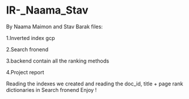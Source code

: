 # IR-_Naama_Stav
By Naama Maimon and Stav Barak
files:

1.Inverted index gcp

2.Search fronend

3.backend contain all the ranking methods

4.Project report

Reading the indexes we created and reading the doc_id, title + page rank dictionaries in Search fronend
Enjoy !
